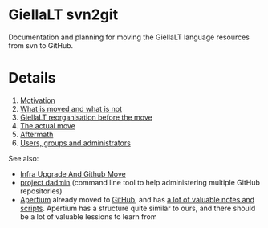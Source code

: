 # GiellaLT svn2git

Documentation and planning for moving the GiellaLT language resources from svn to GitHub.

# Details

1. [Motivation](doc/Motivation.md)
1. [What is moved and what is not](doc/WhatAndWhatNot.md)
1. [GiellaLT reorganisation before the move](doc/GiellaLTReorg.md)
1. [The actual move](doc/TheMove.md)
1. [Aftermath](doc/Aftermath.md)
1. [Users, groups and administrators](doc/UsersGroupsAdmins.md)

See also:

- [Infra Upgrade And Github Move](https://giellalt.uit.no/infra/InfraUpgradeAndGithub.html)
- [project dadmin](https://github.com/divvun/project-dadmin) (command line tool to help administering multiple GitHub repositories)
- [Apertium](https://github.com/apertium) already moved to [GitHub](https://github.com/), and has [a lot of valuable notes and scripts](https://github.com/apertium/apertium-on-github). Apertium has a structure quite similar to ours, and there should be a lot of valuable lessions to learn from
